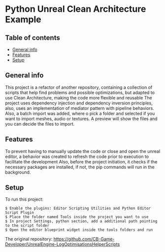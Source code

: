 # Python Unreal Clean Architecture Example

## Table of contents
* [General info](#general-info)
* [Features](#features)
* [Setup](#setup)

## General info
This project is a refactor of another repository, containing a collection of scripts that help find problems and possible optimizations, but adapted to use Clean Architecture, making the code more flexible and reusable The project uses dependency injection and dependency inversion principles, also, uses an implementation of mediator pattern with pipeline behaviors.
Also, a batch import was added, where o pick a folder and selected if you want to import meshes, audio or textures. A preview will show the files and you can decide the files to import.

## Features
To prevent having to manually update the code or close and open the unreal editor, a behavior was created to refresh the code prior to execution to facilitate the development Also, before the project initiation, it checks if the necessary packages are installed, if not, the pip commands will run in the background.

## Setup
To run this project:

```
$ Enable the plugins: Editor Scripting Utilities and Python Editor Script Plugin
$ Place the folder named Tools inside the project you want to use
$ In project Settings, python section, add a additional path pointing to the script folder
$ Open the editor blueprint widget inside the tools folders and run
```

The original repository: https://github.com/CB-Game-Developer/UnrealEngine-LogOptimisationsHelperScripts
 
